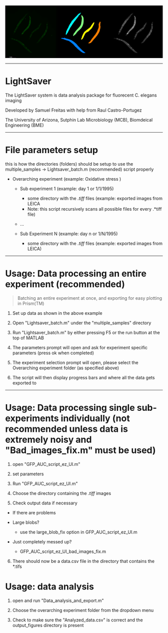![LightSaver](img1.jpg)

------------------------------------------------------------------------------------------------

# LightSaver

The LightSaver system is data analysis package for fluorecent C. elegans imaging 

Developed by Samuel Freitas with help from Raul Castro-Portugez

The University of Arizona, Sutphin Lab Microbiology (MCB), Biomdeical Engineering (BME)

------------------------------------------------------------------------------------------------

# File parameters setup

this is how the directories (folders) should be setup to use the multiple_samples -> Lightsaver_batch.m (recommended) script properly

  - Overarching experiment (example: Oxidative stress )
  
    - Sub experiment 1 (example: day 1 or 1/1/1995)
    
      - some directory with the *.tiff* files (example: exported images from LEICA 
      - Note: this script recursively scans all possible files for every .*tiff file)
      
    - ...
   
    - Sub Experiment N (example: day n or 1/N/1995)
    
      - some directory with the *.tiff* files (example: exported images from LEICA)
      

------------------------------------------------------------------------------------------------

# Usage: Data processing an entire experiment (recommended)
> Batching an entire experiment at once, and exporting for easy plotting in Prism(TM) 

1.  Set up data as shown in the above example

2.  Open "Lightsaver_batch.m" under the "multiple_samples" directory

3.  Run "Lightsaver_batch.m" by either pressing F5 or the run button at the top of MATLAB

4.  The parameters prompt will open and ask for experiment specific parameters (press ok when completed)

5.  The experiment selection prompt will open, please select the Overarching experiment folder (as specified above)

6.  The script will then display progress bars and where all the data gets exported to

------------------------------------------------------------------------------------------------

# Usage: Data processing single sub-experiments individually (not recommended unless data is extremely noisy and "Bad_images_fix.m" must be used)

1.  open "GFP_AUC_script_ez_UI.m"

2.  set parameters

3.  Run "GFP_AUC_script_ez_UI.m"

4.  Choose the directory containing the *.tiff* images

5.  Check output data if necessary

  - If there are problems

  - Large blobs?
    - use the large_blob_fix option in GFP_AUC_script_ez_UI.m

  - Just completely messed up?
    - GFP_AUC_script_ez_UI_bad_images_fix.m

6.  There should now be a data.csv file in the directory that contains the *.tifs 

# Usage: data analysis

1.  open and run "Data_analysis_and_export.m"

2.  Choose the overarching experiment folder from the dropdown menu

3.  Check to make sure the "Analyzed_data.csv" is correct and the output_figures directory is present


